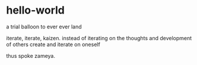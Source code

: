 # hello-world
a trial balloon to ever ever land

iterate, iterate, kaizen. instead of iterating on the thoughts and development of others
create and iterate on oneself

thus spoke zameya.
